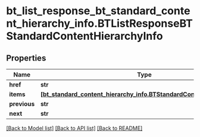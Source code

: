 # bt_list_response_bt_standard_content_hierarchy_info.BTListResponseBTStandardContentHierarchyInfo

## Properties
Name | Type | Description | Notes
------------ | ------------- | ------------- | -------------
**href** | **str** |  | [optional] 
**items** | [**[bt_standard_content_hierarchy_info.BTStandardContentHierarchyInfo]**](BTStandardContentHierarchyInfo.md) |  | [optional] 
**previous** | **str** |  | [optional] 
**next** | **str** |  | [optional] 

[[Back to Model list]](../README.md#documentation-for-models) [[Back to API list]](../README.md#documentation-for-api-endpoints) [[Back to README]](../README.md)


